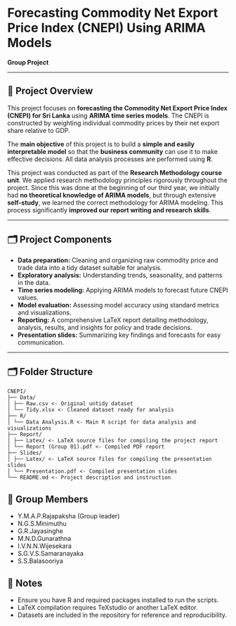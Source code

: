 # Forecasting Commodity Net Export Price Index (CNEPI) Using ARIMA Models

**Group Project**

---

## 📌 Project Overview

This project focuses on **forecasting the Commodity Net Export Price Index (CNEPI) for Sri Lanka** using **ARIMA time series models**. The CNEPI is constructed by weighting individual commodity prices by their net export share relative to GDP.

The **main objective** of this project is to build a **simple and easily interpretable model** so that the **business community** can use it to make effective decisions. All data analysis processes are performed using **R**.

This project was conducted as part of the **Research Methodology course unit**. We applied research methodology principles rigorously throughout the project. Since this was done at the beginning of our third year, we initially had **no theoretical knowledge of ARIMA models**, but through extensive **self-study**, we learned the correct methodology for ARIMA modeling. This process significantly **improved our report writing and research skills**.

---

## 🗂️ Project Components

- **Data preparation:** Cleaning and organizing raw commodity price and trade data into a tidy dataset suitable for analysis.  
- **Exploratory analysis:** Understanding trends, seasonality, and patterns in the data.  
- **Time series modeling:** Applying ARIMA models to forecast future CNEPI values.  
- **Model evaluation:** Assessing model accuracy using standard metrics and visualizations.  
- **Reporting:** A comprehensive LaTeX report detailing methodology, analysis, results, and insights for policy and trade decisions.  
- **Presentation slides:** Summarizing key findings and forecasts for easy communication.  

---

## 🗂️ Folder Structure

```text
CNEPI/
├── Data/
│ ├── Raw.csv <- Original untidy dataset
│ └── Tidy.xlsx <- Cleaned dataset ready for analysis
├── R/
│ └── Data Analysis.R <- Main R script for data analysis and visualizations
├── Report/
│ ├── Latex/ <- LaTeX source files for compiling the project report
│ └── Report (Group 01).pdf <- Compiled PDF report
├── Slides/
│ ├── Latex/ <- LaTeX source files for compiling the presentation slides
│ └── Presentation.pdf <- Compiled presentation slides
└── README.md <- Project description and instruction

```


## 👥 Group Members

- Y.M.A.P.Rajapaksha (Group leader)
- N.G.S.Minimuthu
- G.R.Jayasinghe
- M.N.D.Gunarathna
- I.V.N.N.Wijesekara
- S.G.V.S.Samaranayaka
- S.S.Balasooriya


## 📌 Notes

- Ensure you have R and required packages installed to run the scripts.  
- LaTeX compilation requires TeXstudio or another LaTeX editor.  
- Datasets are included in the repository for reference and reproducibility.

